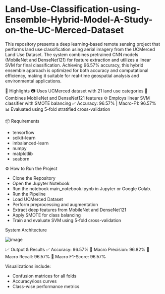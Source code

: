 # Land-Use-Classification-using-Ensemble-Hybrid-Model-A-Study-on-the-UC-Merced-Dataset
This repository presents a deep learning-based remote sensing project that performs land use classification using aerial imagery from the UCMerced Land Use Dataset. The system combines pretrained CNN models (MobileNet and DenseNet121) for feature extraction and utilizes a linear SVM for final classification.
Achieving 96.57% accuracy, this hybrid ensemble approach is optimized for both accuracy and computational efficiency, making it suitable for real-time geospatial analysis and environmental applications.

🧠 Highlights
📷 Uses UCMerced dataset with 21 land use categories
🧩 Combines MobileNet and DenseNet121 features
⚙️ Employs linear SVM classifier with SMOTE balancing
✅ Accuracy: 96.57% | Macro-F1: 96.57%
📊 Evaluated using 5-fold stratified cross-validation

📦 Requirements
* tensorflow
* scikit-learn
* imbalanced-learn
* numpy
* matplotlib
* seaborn

⚙️ How to Run the Project
* Clone the Repository
* Open the Jupyter Notebook
* Run the notebook main_notebook.ipynb in Jupyter or Google Colab.
* Run the Pipeline
* Load UCMerced Dataset
* Perform preprocessing and augmentation
* Extract deep features from MobileNet and DenseNet121
* Apply SMOTE for class balancing
* Train and evaluate SVM using 5-fold cross-validation

System Architecture

![image](https://github.com/user-attachments/assets/48378b30-a42b-4f9f-afa3-a6437cfd081d)

📈 Output & Results
✅ Accuracy: 96.57%
🎯 Macro Precision: 96.82%
🔁 Macro Recall: 96.57%
🧠 Macro F1-Score: 96.57%

Visualizations include:
* Confusion matrices for all folds
* Accuracy/loss curves
* Class-wise performance metrics
